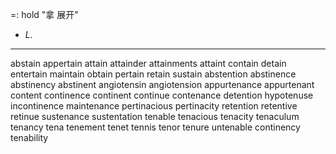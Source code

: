 =: hold "拿 展开"
- *L.*

---
abstain
appertain
attain
attainder
attainments
attaint
contain
detain
entertain
maintain
obtain
pertain
retain
sustain
abstention
abstinence
abstinency
abstinent
angiotensin
angiotension
appurtenance
appurtenant
content
continence
continent
continue
contenance
detention
hypotenuse
incontinence
maintenance
pertinacious
pertinacity
retention
retentive
retinue
sustenance
sustentation
tenable
tenacious
tenacity
tenaculum
tenancy
tena
tenement
tenet
tennis
tenor
tenure
untenable
continency
tenability

